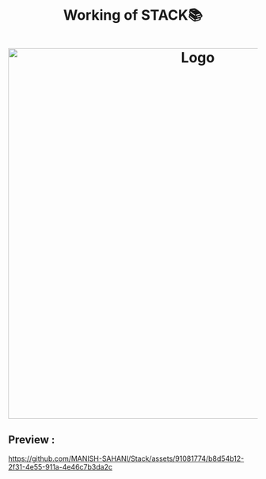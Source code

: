 
<h1 align="center" >Working of STACK📚</h1>


<h1 align="center" ><img src="https://github.com/MANISH-SAHANI/Stack/assets/91081774/218ec371-7a21-4cdf-a4a9-0e601e285926" alt="Logo" width="750" /></h1>


<h2>Preview :  </h2> 

https://github.com/MANISH-SAHANI/Stack/assets/91081774/b8d54b12-2f31-4e55-911a-4e46c7b3da2c
